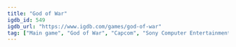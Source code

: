 ```yaml
---
title: "God of War"
igdb_id: 549
igdb_url: "https://www.igdb.com/games/god-of-war"
tag: ["Main game", "God of War", "Capcom", "Sony Computer Entertainment", "SCE Santa Monica Studio", "Puzzle", "Strategy", "Hack and slash/Beat 'em up", "Adventure", "Single player", "Third person", "Action", "Fantasy", "Historical"]
---
```


